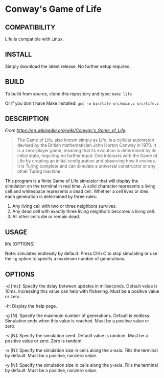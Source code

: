 # Conway's Game of Life

## COMPATIBILITY
Life is compatible with Linux.

## INSTALL
Simply download the latest release. No further setup required. 

## BUILD
To build from source, clone this repository and type:
```make life```

Or if you don't have Make installed:
```gcc -o bin/life src/main.c src/life.c```

## DESCRIPTION
*From https://en.wikipedia.org/wiki/Conway's_Game_of_Life:*
> The Game of Life, also known simply as Life, is a cellular automaton devised by the British mathematician John Horton Conway in 1970. It is a zero-player game, meaning that its evolution is determined by its initial state, requiring no further input. One interacts with the Game of Life by creating an initial configuration and observing how it evolves. It is Turing complete and can simulate a universal constructor or any other Turing machine.

This program is a finite Game of Life simulator that will display the simulation on the terminal in real time. A solid character represents a living cell and whitespace represents a dead cell. Whether a cell lives or dies each generation is determined by three rules:

1. Any living cell with two or three neighbors survives.
2. Any dead cell with exactly three living neighbors becomes a living cell.
3. All other cells die or remain dead.

## USAGE
life [OPTIONS]

Note: simulates endlessly by default. Press Ctrl+C to stop simulating or use the -g option to specify a maximum number of generations.

## OPTIONS
-d [ms]:	Specify the delay between updates in miliseconds. Default value is 10ms.
			Increasing this value can help with flickering.
			Must be a positive value or zero.

-h:			Display the help page.

-g [N]:     Specify the maximum number of generations. Default is endless.
			Simulation ends when this value is reached.
			Must be a positive value or zero.

-s [N]:		Specify the simulation seed. Default value is random.
			Must be a positive value or zero. Zero is random.

-x [N]:		Specify the simulation size in cells along the x-axis. Fills the terminal by default.
			Must be a positive, nonzero value.

-y [N]:		Specify the simulation size in cells along the y-axis. Fills the terminal by default.
			Must be a positive, nonzero value.